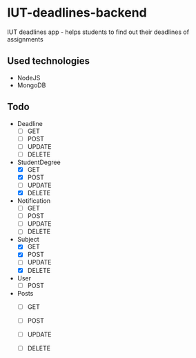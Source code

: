 # IUT-deadlines-backend
IUT deadlines app - helps students to find out their deadlines of assignments

## Used technologies
- NodeJS
- MongoDB

## Todo

- Deadline
 	- [ ] GET
	- [ ] POST
	- [ ] UPDATE
	- [ ] DELETE

- StudentDegree
	- [x] GET
	- [x] POST
	- [ ] UPDATE
	- [x] DELETE

- Notification
	- [ ] GET
	- [ ] POST
	- [ ] UPDATE
	- [ ] DELETE

- Subject
	- [x] GET
	- [x] POST
	- [ ] UPDATE
	- [x] DELETE

- User
	- [ ] POST

- Posts
	- [ ] GET
	- [ ] POST
	- [ ] UPDATE
	- [ ] DELETE

	
	
